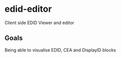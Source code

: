 # edid-editor

Client side EDID Viewer and editor

## Goals
Being able to visualise EDID, CEA and DisplayID blocks
